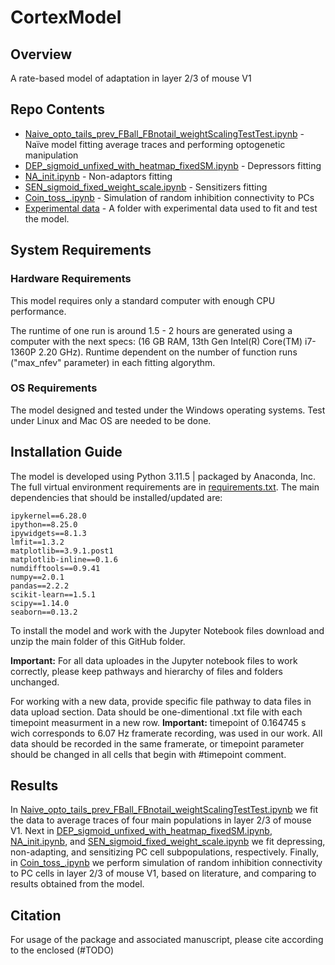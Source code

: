 # CortexModel

## Overview
A rate-based model of adaptation in layer 2/3 of mouse V1

## Repo Contents

  - [Naive_opto_tails_prev_FBall_FBnotail_weightScalingTestTest.ipynb](./Naive_opto_tails_prev_FBall_FBnotail_weightScalingTestTest.ipynb) - Naїve model fitting average traces and performing optogenetic manipulation
  - [DEP_sigmoid_unfixed_with_heatmap_fixedSM.ipynb](./DEP_sigmoid_unfixed_with_heatmap_fixedSM.ipynb) - Depressors fitting
  - [NA_init.ipynb](./NA_init.ipynb) - Non-adaptors fitting
  - [SEN_sigmoid_fixed_weight_scale.ipynb](./SEN_sigmoid_fixed_weight_scale.ipynb) - Sensitizers fitting
  - [Coin_toss_.ipynb](./Coin_toss_.ipynb) - Simulation of random inhibition connectivity to PCs
  - [Experimental data](./Experimental_data/Updated_again) - A folder with experimental data used to fit and test the model.

## System Requirements

### Hardware Requirements
This model requires only a standard computer with enough CPU performance. 

The runtime of one run is around 1.5 - 2 hours are generated using a computer with the next specs: (16 GB RAM, 13th Gen Intel(R) Core(TM) i7-1360P   2.20 GHz).
Runtime dependent on the number of function runs ("max_nfev" parameter) in each fitting algorythm.
### OS Requirements
The model designed and tested under the Windows operating systems. Test under Linux and Mac OS are needed to be done.

## Installation Guide
The model is developed using Python 3.11.5 | packaged by Anaconda, Inc. 
The full virtual environment requirements are in [requirements.txt](./requirements.txt).
The main dependencies that should be installed/updated are:
```
ipykernel==6.28.0
ipython==8.25.0
ipywidgets==8.1.3
lmfit==1.3.2
matplotlib==3.9.1.post1
matplotlib-inline==0.1.6
numdifftools==0.9.41
numpy==2.0.1
pandas==2.2.2
scikit-learn==1.5.1
scipy==1.14.0
seaborn==0.13.2
```

To install the model and work with the Jupyter Notebook files download and unzip the main folder of this GitHub folder.
<p><b>Important:</b> For all data uploades in the Jupyter notebook files to work correctly, please keep pathways and hierarchy of files and folders unchanged.</p>
<p>For working with a new data, provide specific file pathway to data files in data upload section. Data should be one-dimentional .txt file with each timepoint measurment in a new row. <b>Important:</b> timepoint of 0.164745 s wich corresponds to 6.07 Hz framerate recording, was used in our work. All data should be recorded in the same framerate, or timepoint parameter should be changed in all cells that begin with #timepoint comment.</p>

## Results
In [Naive_opto_tails_prev_FBall_FBnotail_weightScalingTestTest.ipynb](./Naive_opto_tails_prev_FBall_FBnotail_weightScalingTestTest.ipynb) we fit the data to average traces of four main populations in layer 2/3 of mouse V1. Next in [DEP_sigmoid_unfixed_with_heatmap_fixedSM.ipynb](./DEP_sigmoid_unfixed_with_heatmap_fixedSM.ipynb), [NA_init.ipynb](./NA_init.ipynb), and [SEN_sigmoid_fixed_weight_scale.ipynb](./SEN_sigmoid_fixed_weight_scale.ipynb) we fit depressing, non-adapting, and sensitizing PC cell subpopulations, respectively.
Finally, in [Coin_toss_.ipynb](./Coin_toss_.ipynb) we perform simulation of random inhibition connectivity to PC cells in layer 2/3 of mouse V1, based on literature, and comparing to results obtained from the model.
## Citation

For usage of the package and associated manuscript, please cite according to the enclosed (#TODO)


